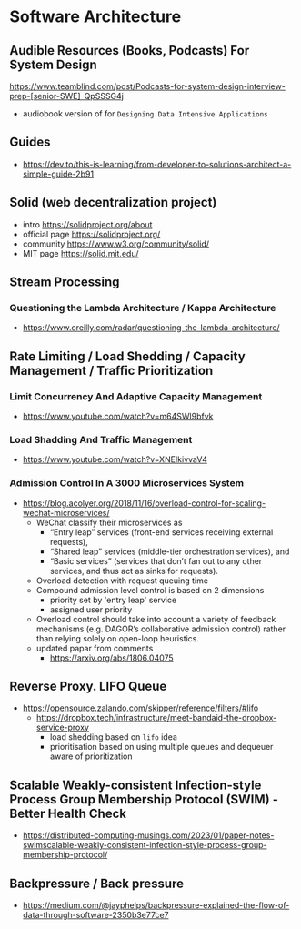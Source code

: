# Software Architecture

## Audible Resources (Books, Podcasts) For System Design
https://www.teamblind.com/post/Podcasts-for-system-design-interview-prep-[senior-SWE]-QpSSSG4j
- audiobook version of for `Designing Data Intensive Applications`

## Guides
- https://dev.to/this-is-learning/from-developer-to-solutions-architect-a-simple-guide-2b91

## Solid (web decentralization project)
- intro https://solidproject.org/about
- official page https://solidproject.org/
- community https://www.w3.org/community/solid/
- MIT page https://solid.mit.edu/

## Stream Processing

### Questioning the Lambda Architecture / Kappa Architecture
- https://www.oreilly.com/radar/questioning-the-lambda-architecture/

## Rate Limiting / Load Shedding / Capacity Management / Traffic Prioritization

### Limit Concurrency And Adaptive Capacity Management
- https://www.youtube.com/watch?v=m64SWl9bfvk

### Load Shadding And Traffic Management
- https://www.youtube.com/watch?v=XNEIkivvaV4

### Admission Control In A 3000 Microservices System
- https://blog.acolyer.org/2018/11/16/overload-control-for-scaling-wechat-microservices/
    - WeChat classify their microservices as 
        - “Entry leap” services (front-end services receiving external requests), 
        - “Shared leap” services (middle-tier orchestration services), and 
        - “Basic services” (services that don’t fan out to any other services, and thus act as sinks for requests).
    - Overload detection with request queuing time
    - Compound admission level control is based on 2 dimensions
        - priority set by 'entry leap' service
        - assigned user priority
    - Overload control should take into account a variety of feedback mechanisms (e.g. DAGOR’s collaborative admission control) rather than relying solely on open-loop heuristics.
    - updated papar from comments
        - https://arxiv.org/abs/1806.04075    

## Reverse Proxy. LIFO Queue
- https://opensource.zalando.com/skipper/reference/filters/#lifo
    - https://dropbox.tech/infrastructure/meet-bandaid-the-dropbox-service-proxy
        - load shedding based on `lifo` idea
        - prioritisation based on using multiple queues and dequeuer aware of prioritization

## Scalable Weakly-consistent Infection-style Process Group Membership Protocol (SWIM) - Better Health Check
- https://distributed-computing-musings.com/2023/01/paper-notes-swimscalable-weakly-consistent-infection-style-process-group-membership-protocol/

## Backpressure / Back pressure
- https://medium.com/@jayphelps/backpressure-explained-the-flow-of-data-through-software-2350b3e77ce7

